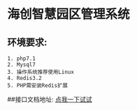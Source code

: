 # 海创智慧园区管理系统
## 环境要求:
    1. php7.1
    2. Mysql7
    3. 操作系统推荐使用Linux
    4. Redis3.2
    5. PHP需安装Redis扩展
    
##接口文档地址:
[点我一下试试](http://www.xiaoyaoji.cn/doc/W6Rv5sph4)